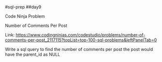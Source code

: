 #sql-prep
##day9

Code Ninja Problem

Number of Comments Per Post

Link:
https://www.codingninjas.com/codestudio/problems/number-of-comments-per-post_2117115?topList=top-100-sql-problems&leftPanelTab=0

Write a sql query to find the number of comments per post the post would have the parent_id as NULL